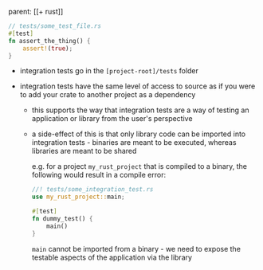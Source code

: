 parent: [[+ rust]]

```rust
// tests/some_test_file.rs
#[test]
fn assert_the_thing() {
    assert!(true);
}
```

- integration tests go in the `[project-root]/tests` folder
- integration tests have the same level of access to source as if you were to
  add your crate to another project as a dependency

  - this supports the way that integration tests are a way of testing an
    application or library from the user's perspective
  - a side-effect of this is that only library code can be imported into
    integration tests - binaries are meant to be executed, whereas libraries
    are meant to be shared

    e.g. for a project `my_rust_project` that is compiled to a binary, the
    following would result in a compile error:

    ```rust
    //! tests/some_integration_test.rs
    use my_rust_project::main;

    #[test]
    fn dummy_test() {
        main()
    }
    ```

    `main` cannot be imported from a binary - we need to expose the testable
    aspects of the application via the library

